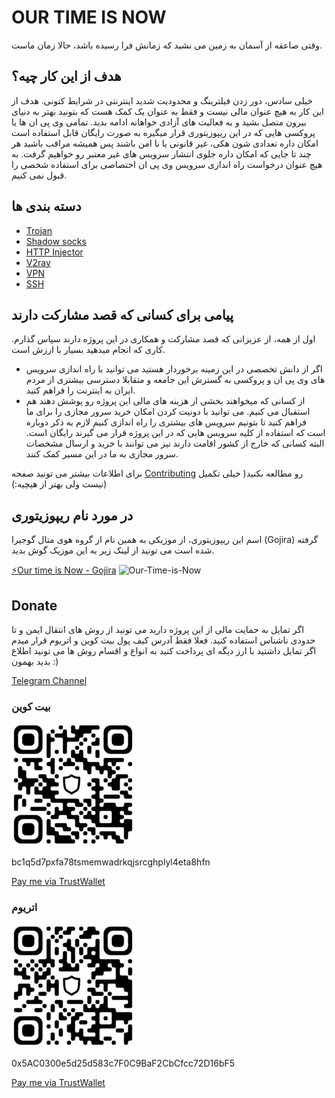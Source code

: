 # OUR TIME IS NOW 
وقتی صاعقه از آسمان به زمین می نشید که زمانش فرا رسیده باشد، حالا زمان ماست. 

## هدف از این کار چیه؟‌
خیلی سادس، دور زدن فیلترینگ و محدودیت شدید اینترنتی در شرایط کنونی. هدف از این کار به هیچ عنوان مالی نیست و فقط به عنوان یک کمک هست که بتونید بهتر به دنیای بیرون متصل بشید و به فعالیت های آزادی خواهانه ادامه بدید. تمامی وی پی ان ها یا پروکسی هایی که در این ریپوزیتوری قرار میگیره به صورت رایگان قابل استفاده است امکان داره تعدادی شون هکی، غیر قانونی یا نا امن باشند پس همیشه مراقب باشید هر چند تا جایی که امکان داره جلوی انتشار سرویس های غیر معتبر رو خواهیم گرفت.
به هیچ عنوان درخواست راه اندازی سرویس وی پی ان اختصاصی برای استفاده شخصی را قبول نمی کنیم.

## دسته بندی ها 
 - [Trojan](trojan/)
 - [Shadow socks](shadow-socks/)
 - [HTTP Injector](Injectors/)
 - [V2ray](v2ray/)
 - [VPN](vpn/)
 - [SSH](SSH/)
## پیامی برای کسانی که قصد مشارکت دارند  
اول از همه، از عزیزانی که قصد مشارکت و همکاری در این پروژه دارند سپاس گذارم. کاری که انجام میدهید بسیار با ارزش است. 
- اگر از دانش تخصصی در این زمینه برخوردار هستید می توانید با راه اندازی سرویس های وی پی ان و پروکسی به گسترش این جامعه و متقابلا دسترسی بیشتری از مردم ایران به اینترنت را فراهم کنید. 
- از کسانی که میخواهند بخشی از هزینه های مالی این پروژه رو پوشش دهند هم استقبال می کنیم. می توانید با دونیت کردن امکان خرید سرور مجازی را برای ما فراهم کنید تا بتونیم سرویس های بیشتری را راه اندازی کنیم لازم به ذکر دوباره است که استفاده از کلیه سرویس هایی که در این پروژه قرار می گیرند رایگان است. البته کسانی که خارج از کشور اقامت دارند نیز می توانند با خرید و ارسال مشخصات سرور مجازی به ما در این مسیر کمک کنند. 

برای اطلاعات بیشتر می تونید صفحه [Contributing](CONTRIBUTING.md) رو مطالعه بکنید( خیلی تکمیل نیست ولی بهتر از هیچیه:)) 

## در مورد نام ریپوزیتوری 
اسم این ریپوزیتوری، از موزیکی به همین نام از گروه هوی متال گوجیرا (Gojira) گرفته شده است می تونید از لینک زیر به این موزیک گوش بدید. 

[⚡Our time is Now - Gojira](https://www.youtube.com/watch?v=76u8h0gjd-Y)
![Our-Time-is-Now](https://i.scdn.co/image/ab67616d0000b27379ea049e0ac6010b61585391)

## Donate 
اگر تمایل به حمایت مالی از این پروژه دارید می تونید از روش های انتقال ایمن و تا حدودی ناشناس استفاده کنید. فعلا فقط آدرس کیف پول بیت کوین و اتریوم قرار میدم اگر تمایل داشتید با ارز دیگه ای پرداخت کنید به انواع و اقسام روش ها می تونید اطلاع بدید بهمون :) 

[Telegram Channel](https://t.me/linux98dotir)

### بیت کوین 

![Bitcoin wallet](assets/BTC_wallet.jpg)

bc1q5d7pxfa78tsmemwadrkqjsrcghplyl4eta8hfn

[Pay me via TrustWallet](https://link.trustwallet.com/send?coin=0&address=bc1q5d7pxfa78tsmemwadrkqjsrcghplyl4eta8hfn)

### اتریوم

![ETH wallet](assets/ETH_wallet.jpg)

0x5AC0300e5d25d583c7F0C9BaF2CbCfcc72D16bF5

[Pay me via TrustWallet](https://link.trustwallet.com/send?coin=60&address=0x5AC0300e5d25d583c7F0C9BaF2CbCfcc72D16bF5)

